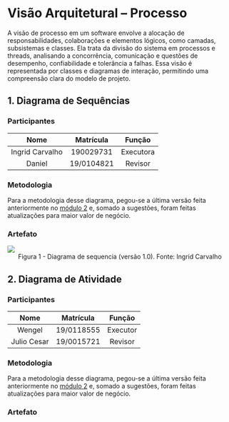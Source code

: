 # Visão Arquitetural – Processo

A visão de processo em um software envolve a alocação de responsabilidades, colaborações e elementos lógicos, como camadas, subsistemas e classes. Ela trata da divisão do sistema em processos e threads, analisando a concorrência, comunicação e questões de desempenho, confiabilidade e tolerância a falhas. Essa visão é representada por classes e diagramas de interação, permitindo uma compreensão clara do modelo de projeto.

## 1. Diagrama de Sequências 

### Participantes

| Nome  | Matrícula  | Função |
| :--:  | :-------:  | :----: |
| Ingrid Carvalho| 190029731 | Executora |
| Daniel | 19/0104821 | Revisor |

### Metodologia

Para a metodologia desse diagrama, pegou-se a última versão feita anteriormente no [módulo 2](/Modelagem/2.1.2.UMLDinamicos.md) e, somado a sugestões, foram feitas atualizações para maior valor de negócio.

### Artefato 

<img src="./IMG/VisaoProcesso/SequenciaPagamento.png">
<figcaption align="center">Figura 1 - Diagrama de sequencia (versão 1.0). Fonte: Ingrid Carvalho </figcaption>

## 2. Diagrama de Atividade

### Participantes

| Nome  | Matrícula  | Função |
| :--:  | :-------:  | :----: |
| Wengel | 19/0118555 | Executor |
| Julio Cesar | 19/0015721 | Revisor |


### Metodologia

Para a metodologia desse diagrama, pegou-se a última versão feita anteriormente no [módulo 2](/Modelagem/2.1.2.UMLDinamicos.md) e, somado a sugestões, foram feitas atualizações para maior valor de negócio.

### Artefato 
